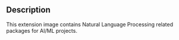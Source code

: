 # <application Data Labeling>

## Description

This extension image contains Natural Language Processing related packages for AI/ML projects.